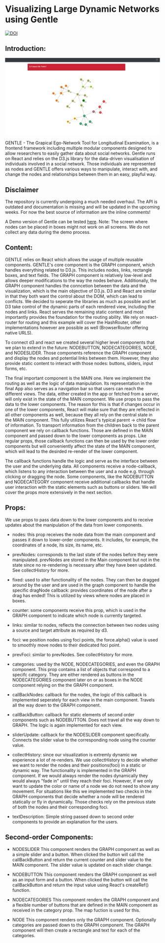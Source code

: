 # Visualizing Large Dynamic Networks using Gentle
[![DOI](https://zenodo.org/badge/DOI/10.5281/zenodo.3604009.svg)](https://doi.org/10.5281/zenodo.3604009)

## Introduction:

![Example Network](https://github.com/JoKra1/GENTLE/blob/master/examples/Gentle_Github_Network_Image.jpg)

GENTLE - The Grapical Ego-Network Tool for Longitudinal Examination, is a frontend framework including multiple modular components designed to allow researchers to easily gather data about social networks. Gentle runs on React and relies on the D3.js library for the data-driven visualisation of individuals involved in a social network. Those individuals are represented as nodes and GENTLE offers various ways to manipulate, interact with, and change the nodes and relationships between them in an easy, playful way.

## Disclaimer

The repository is currently undergoing a much needed overhaul. The API is outdated and documentation is missing and will be updated in the upcoming weeks. For now
the best source of information are the inline comments!

A Demo version of Gentle can be tested [here](https://www.gentle.eu/#/).
Note: The screen where nodes can be placed in boxes might not work on all screens. We do not collect any data during the demo process.

## Content:

GENTLE relies on React which allows the usage of multiple reusable components. GENTLE's core component is the GRAPH component, which handles everything related to D3.js. This includes nodes, links, rectangle boxes, and text fields. The GRAPH component is relatively low-level and allows deeper modifications to the way the nodes behave. Additionally, the GRAPH component handles the conncetion between the data and the visualization, which is the main objective of D3.js. D3 and React are similar in that they both want the control about the DOM, which can lead to conflicts. We decided to seperate the libraries as much as possible and let D3 take control of the dynamic parts of  each rendered view, including the nodes and links. React serves the remaining static content and most importantly provides the foundation for the routing ability. We rely on react-router for routing and this example will cover the HashRouter, other implementations however are possible as well (BrowserRouter offering native URLS).

To connect d3 and react we created several higher level components that we plan to extend in the future: NODEBUTTON, NODECATEGORIES, NODE, and NODESLIDER. Those components reference the GRAPH component and display the nodes and potential links between them. However, they also provide static content to interact with those nodes: buttons, sliders, input forms, etc.

The final important component is the MAIN one. Here we implement the routing as well as the logic of data manipulation. Its representation in the final App also serves as a navigation bar so that users can reach the different views. The data, either created in the app or fetched from a server, will only exist in the state of the MAIN component. We use props to pass the data to the lower components. The reason for this is that if changes occur in one of the lower components, React will make sure that they are reflected in all other components as well, because they all rely on the central state in the MAIN component. This fully utilizes React's typical parent -> child flow of information. To transport information from the children back to the parent component we rely on callback functions. Those are defined in the MAIN component and passed down to the lower components as props. Like regular props, those callback functions can then be used by the lower order components but will conveniently affect the state of the MAIN component, which will lead to the desirded re-render of the lower component.

The callback functions handle the logic and serve as the interface between the user and the underlying data. All components receive a node-callback, which listens to any interaction between the user and a node e.g. through clicking or dragging the node. Some components, like the NODEBUTTON and NODECATEGORY component receive additional callbacks that handle user interaction with the static elements such as buttons or sliders. We will cover the props more extensively in the next section.

## Props:
We use props to pass data down to the lower components and to receive updates about the manipulation of the data from lower components.

- nodes:
this prop receives the node data from the main component and passes it down to lower-order components. It includes, for example, the coordinates of a node, its size, its name, etc.

- prevNodes:
corresponds to the last state of the nodes before they were manipulated. prevNodes are stored in the Main component but not in the state since no re-rendering is necessary after they have been updated. See collectHistory for more.

- fixed:
used to alter functionality of the nodes. They can then be dragged around by the user and are used in the graph component to handle the specific dragNode callback: provides coordinates of the node after a drag has ended! This is utilized by views where nodes are placed in boxes.

- counter:
some components receive this prop, which is used in the GRAPH component to indicate which node is currently targeted.

- links:
similar to nodes, reflects the connection between two nodes using a source and target attribute as required by d3.

- foci:
we position nodes using foci points, the force.alpha() value is used to smoothly move nodes to their dedicated foci point.

- prevFoci:
similar to prevNodes. See collectHistory for more.

- categories:
used by the NODE, NODECATEGORIES, and even the GRAPH component. This prop contains a list of objects that correspond to a specifc category. They are either rendered as buttons in the NODECATEGORIES component later on or as boxes in the NODE component relying on the the GRAPH component. 

- callBackNodes:
callback for the nodes, the logic of this callback is implemented seperately for each view in the main component. Travels all the way down to the GRAPH component.

- callBackButton:
callback for static elements of second order components such as NODEBUTTON. Does not travel all the way down to GRAPH. The logic is again implemented for each view.

- sliderUpdate:
callback for the NODESLIDER component specifically. Connects the slider value to the corresponding node using the counter value.

- collectHistory:
since our visualization is extremly dynamic we experience a lot of re-renders. We use collectHistory to decide whether we want to render the nodes and their positions(foci) in a static or dynamic way. The functionality is implemented in the GRAPH component. If we would always render the nodes dynamically they would always "fade in" until they reach their foci. However, if we only want to update the color or name of a node we do not need to show any movement. For situations like this we implemented two checks in the GRAPH components that decide whether a node will be rendered statically or fly in dynamically. Those checks rely on the previous state of both the nodes and their corresponding foci.

- textDescription:
Simple string passed down to second order components to provide an explanation for the users.

## Second-order Components:

- NODESLIDER
This component renders the GRAPH component as well as a simple slider and a button. When clicked the button will call the callBackButton and return the current counter and slider value to the MAIN component. The slider value is updated on each slider change.

- NODEBUTTON
This component renders the GRAPH component as well as an input form and a button. When clicked the button will call the callBackButton and return the input value using React's createRef() function.

- NODECATEGORIES
This component renders the GRAPH component and a flexible number of buttons that are defined in the MAIN component as received in the category prop. The map fuction is used for this.

- NODE
This component renders only the GRAPH component. Optionally categories are passed down to the GRAPH component. The GRAPH component will then create a rectangle and text for each of the categories.

